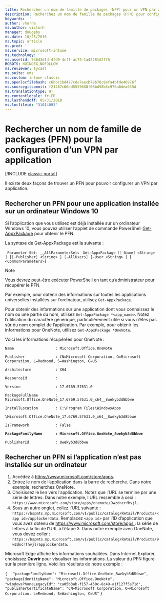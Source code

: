 ```yaml
---
title: Rechercher un nom de famille de packages (NFP) pour un VPN par application
description: Recherchez un nom de famille de packages (PFN) pour configurer un VPN par application.
keywords: ''
author: vhorne
ms.author: victorh
manager: dougeby
ms.date: 10/25/2016
ms.topic: article
ms.prod: ''
ms.service: microsoft-intune
ms.technology: ''
ms.assetid: 74643d1d-4fd9-4cff-ac79-1a42281d2f76
ROBOTS: NOINDEX,NOFOLLOW
ms.reviewer: tycast
ms.suite: ems
ms.custom: intune-classic
ms.openlocfilehash: c6bbc1bd477cde7eecb78b78c8efa4bfde46976f
ms.sourcegitcommit: f21287c66dd5559688f08bd98b6c976a0dea055d
ms.translationtype: HT
ms.contentlocale: fr-FR
ms.lasthandoff: 05/31/2018
ms.locfileid: "31014093"
---
```

# <a name="find-a-package-family-name-pfn-for-per-app-vpn-configuration"></a>Rechercher un nom de famille de packages (PFN) pour la configuration d’un VPN par application

[!INCLUDE [classic-portal](../includes/classic-portal.md)]

Il existe deux façons de trouver un PFN pour pouvoir configurer un VPN par application.

## <a name="find-a-pfn-for-an-app-thats-installed-on-a-windows-10-computer"></a>Rechercher un PFN pour une application installée sur un ordinateur Windows 10

Si l’application que vous utilisez est déjà installée sur un ordinateur Windows 10, vous pouvez utiliser l’applet de commande PowerShell [Get-AppxPackage](https://technet.microsoft.com/library/hh856044.aspx) pour obtenir le PFN.

La syntaxe de Get-AppxPackage est la suivante :

` Parameter Set: __AllParameterSets`
` Get-AppxPackage [[-Name] <String> ] [[-Publisher] <String> ] [-AllUsers] [-User <String> ] [ <CommonParameters>]`

> [!NOTE]
> Vous devrez peut-être exécuter PowerShell en tant qu’administrateur pour récupérer le PFN.

Par exemple, pour obtenir des informations sur toutes les applications universelles installées sur l’ordinateur, utilisez `Get-AppxPackage`.

Pour obtenir des informations sur une application dont vous connaissez le nom ou une partie du nom, utilisez `Get-AppxPackage *<app_name>`. Notez l’utilisation du caractère générique, particulièrement utile si vous n’êtes pas sûr du nom complet de l’application. Par exemple, pour obtenir les informations pour OneNote, utilisez `Get-AppxPackage *OneNote`.


Voici les informations récupérées pour OneNote :

`Name                   : Microsoft.Office.OneNote`

`Publisher              : CN=Microsoft Corporation, O=Microsoft Corporation, L=Redmond, S=Washington, C=US`

`Architecture           : X64`

`ResourceId             :`

`Version                : 17.6769.57631.0`

`PackageFullName        : Microsoft.Office.OneNote_17.6769.57631.0_x64__8wekyb3d8bbwe`

`InstallLocation        : C:\Program Files\WindowsApps`

`\Microsoft.Office.OneNote_17.6769.57631.0_x64__8wekyb3d8bbwe`

`IsFramework            : False`

**`PackageFamilyName      : Microsoft.Office.OneNote_8wekyb3d8bbwe`**

`PublisherId            : 8wekyb3d8bbwe`



## <a name="find-a-pfn-if-the-app-is-not-installed-on-a-computer"></a>Rechercher un PFN si l’application n’est pas installée sur un ordinateur

1.  Accédez à https://www.microsoft.com/store/apps.
2.  Entrez le nom de l’application dans la barre de recherche. Dans notre exemple, recherchez OneNote.
3.  Choisissez le lien vers l’application. Notez que l’URL se termine par une série de lettres. Dans notre exemple, l’URL ressemble à ceci : `https://www.microsoft.com/store/apps/onenote/9wzdncrfhvjl`.
4.  Sous un autre onglet, collez l’URL suivante : `https://bspmts.mp.microsoft.com/v1/public/catalog/Retail/Products/<app id>/applockerdata`. Remplacez `<app id>` par l’ID d’application que vous avez obtenu de https://www.microsoft.com/store/apps : la série de lettres à la fin de l’URL à l’étape 3. Dans notre exemple avec OneNote, vous devez coller : `https://bspmts.mp.microsoft.com/v1/public/catalog/Retail/Products/9wzdncrfhvjl/applockerdata`.

Microsoft Edge affiche les informations souhaitées. Dans Internet Explorer, choisissez **Ouvrir** pour visualiser les informations. La valeur du PFN figure sur la première ligne. Voici les résultats de notre exemple :


`{`
`  "packageFamilyName": "Microsoft.Office.OneNote_8wekyb3d8bbwe",`
`  "packageIdentityName": "Microsoft.Office.OneNote",`
`  "windowsPhoneLegacyId": "ca05b3ab-f157-450c-8c49-a1f127f5e71d",`
`  "publisherCertificateName": "CN=Microsoft Corporation, O=Microsoft Corporation, L=Redmond, S=Washington, C=US"`
`}`
